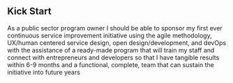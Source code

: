 ## Kick Start

As a public sector program owner I should be able to sponsor my first ever continuous service improvement initiative using the agile methodology, UX/human centered service design, open design/development, and devOps with the assistance of a ready-made program that will train my staff and connect with entrepreneurs and developers so that I have tangible results within 6-9 months and a functional, complete, team that can sustain the initiative into future years
